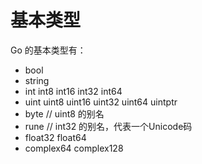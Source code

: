 # 基本类型

Go 的基本类型有：

- bool
- string
- int  int8  int16  int32  int64
- uint uint8 uint16 uint32 uint64 uintptr
- byte // uint8 的别名
- rune // int32 的别名，代表一个Unicode码
- float32 float64
- complex64 complex128

